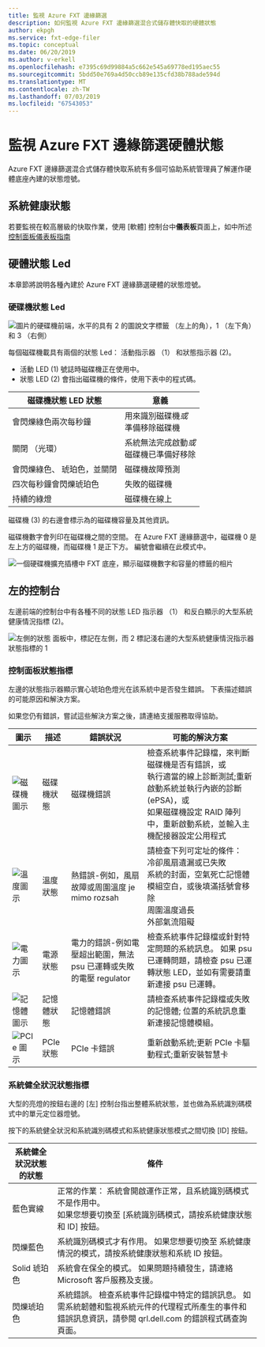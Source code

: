 ```yaml
---
title: 監視 Azure FXT 邊緣篩選
description: 如何監視 Azure FXT 邊緣篩選混合式儲存體快取的硬體狀態
author: ekpgh
ms.service: fxt-edge-filer
ms.topic: conceptual
ms.date: 06/20/2019
ms.author: v-erkell
ms.openlocfilehash: e7395c69d99884a5c662e545a69778ed195aec55
ms.sourcegitcommit: 5bdd50e769a4d50ccb89e135cfd38b788ade594d
ms.translationtype: MT
ms.contentlocale: zh-TW
ms.lasthandoff: 07/03/2019
ms.locfileid: "67543053"
---
```

# <a name="monitor-azure-fxt-edge-filer-hardware-status"></a>監視 Azure FXT 邊緣篩選硬體狀態

Azure FXT 邊緣篩選混合式儲存體快取系統有多個可協助系統管理員了解運作硬體底座內建的狀態燈號。

## <a name="system-health-status"></a>系統健康狀態

若要監視在較高層級的快取作業，使用 [軟體] 控制台中**儀表板**頁面上，如中所述[控制面板儀表板指南](https://azure.github.io/Avere/legacy/dashboard/4_7/html/ops_dashboard_index.html)

## <a name="hardware-status-leds"></a>硬體狀態 Led

本章節將說明各種內建於 Azure FXT 邊緣篩選硬體的狀態燈號。

### <a name="hard-drive-status-leds"></a>硬碟機狀態 Led

![圖片的硬碟機前端，水平的具有 2 的圖說文字標籤 （左上的角），1 （左下角） 和 3 （右側）](media/fxt-monitor/fxt-drive-callouts.png)

每個磁碟機載具有兩個的狀態 Led： 活動指示器 （1） 和狀態指示器 (2)。 

* 活動 LED (1) 號誌時磁碟機正在使用中。  
* 狀態 LED (2) 會指出磁碟機的條件，使用下表中的程式碼。

| 磁碟機狀態 LED 狀態              | 意義  |
|-------------------------------------|----------------------------------------------------------|
| 會閃爍綠色兩次每秒鐘      | 用來識別磁碟機*或* <br> 準備移除磁碟機  |
| 關閉 （光環）                         | 系統無法完成啟動*或* <br>磁碟機已準備好移除 |
| 會閃爍綠色、 琥珀色，並關閉       | 磁碟機故障預測   |
| 四次每秒鐘會閃爍琥珀色 | 失敗的磁碟機   |
| 持續的綠燈                         | 磁碟機在線上 |

磁碟機 (3) 的右邊會標示為的磁碟機容量及其他資訊。

磁碟機數字會列印在磁碟機之間的空間。 在 Azure FXT 邊緣篩選中，磁碟機 0 是左上方的磁碟機，而磁碟機 1 是正下方。 編號會繼續在此模式中。 

![一個硬碟機擴充插槽中 FXT 底座，顯示磁碟機數字和容量的標籤的相片](media/fxt-drives-photo.png)

## <a name="left-control-panel"></a>左的控制台

左邊前端的控制台中有各種不同的狀態 LED 指示器 （1） 和反白顯示的大型系統健康情況指標 (2)。 

![左側的狀態 面板中，標記在左側，而 2 標記淺右邊的大型系統健康情況指示器狀態指標的 1](media/fxt-monitor/fxt-control-panel-left.jpg)

### <a name="control-panel-status-indicators"></a>控制面板狀態指標 

左邊的狀態指示器顯示實心琥珀色燈光在該系統中是否發生錯誤。 下表描述錯誤的可能原因和解決方案。 

如果您仍有錯誤，嘗試這些解決方案之後，請連絡支援服務取得協助。 

| 圖示 | 描述 | 錯誤狀況 | 可能的解決方案 |
|----------------|---------------|--------------------|----------------------|
| ![磁碟機圖示](media/fxt-monitor/fxt-hd-icon.jpg) | 磁碟機狀態 | 磁碟機錯誤 | 檢查系統事件記錄檔，來判斷磁碟機是否有錯誤，或 <br>執行適當的線上診斷測試;重新啟動系統並執行內嵌的診斷 (ePSA)，或 <br>如果磁碟機設定 RAID 陣列中，重新啟動系統，並輸入主機配接器設定公用程式 |
|![溫度圖示](media/fxt-monitor/fxt-temp-icon.jpg) | 溫度狀態 | 熱錯誤-例如，風扇故障或周圍溫度 je mimo rozsah | 請檢查下列可定址的條件： <br>冷卻風扇遺漏或已失敗 <br>系統的封面，空氣死亡記憶體模組空白，或後填滿括號會移除 <br>周圍溫度過長 <br>外部氣流阻礙 |
|![電力圖示](media/fxt-monitor/fxt-electric-icon.jpg) | 電源狀態 | 電力的錯誤-例如電壓超出範圍，無法 psu 已運轉或失敗的電壓 regulator |  檢查系統事件記錄檔或針對特定問題的系統訊息。 如果 psu 已運轉問題，請檢查 psu 已運轉狀態 LED，並如有需要請重新連接 psu 已運轉。 | 
|![記憶體圖示](media/fxt-monitor/fxt-memory-icon.jpg) | 記憶體狀態 | 記憶體錯誤 | 請檢查系統事件記錄檔或失敗的記憶體; 位置的系統訊息重新連接記憶體模組。 |
|![PCIe 圖示](media/fxt-monitor/fxt-pcie-icon.jpg) | PCIe 狀態 | PCIe 卡錯誤 | 重新啟動系統;更新 PCIe 卡驅動程式;重新安裝智慧卡 |


### <a name="system-health-status-indicator"></a>系統健全狀況狀態指標

大型的亮燈的按鈕右邊的 [左] 控制台指出整體系統狀態，並也做為系統識別碼模式中的單元定位器燈號。

按下的系統健全狀況和系統識別碼模式和系統健康狀態模式之間切換 [ID] 按鈕。

|系統健全狀況狀態的狀態 | 條件 |
|-------------------------------------------|-----------------------------------------------|
| 藍色實線 | 正常的作業： 系統會開啟運作正常，且系統識別碼模式不是作用中。 <br/>如果您想要切換至 [系統識別碼模式，請按系統健康狀態和 ID] 按鈕。 |
| 閃爍藍色 | 系統識別碼模式才有作用。 如果您想要切換至 系統健康情況的模式，請按系統健康狀態和系統 ID 按鈕。 |
| Solid 琥珀色 | 系統會在保全的模式。 如果問題持續發生，請連絡 Microsoft 客戶服務及支援。 |
| 閃爍琥珀色 | 系統錯誤。 檢查系統事件記錄檔中特定的錯誤訊息。 如需系統韌體和監視系統元件的代理程式所產生的事件和錯誤訊息資訊，請參閱 qrl.dell.com 的錯誤程式碼查詢頁面。 |


